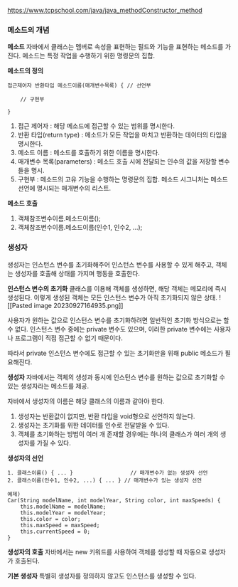 https://www.tcpschool.com/java/java_methodConstructor_method

### 메소드의 개념

**메소드**
자바에서 클래스는 멤버로 속성을 표현하는 필드와 기능을 표현하는 메소드를 가진다.
메소드는 특정 작업을 수행하기 위한 명령문의 집합.

**메소드의 정의**
```
접근제어자 반환타입 메소드이름(매개변수목록) { // 선언부

    // 구현부

}
```
1. 접근 제어자 : 해당 메소드에 접근할 수 있는 범위를 명시한다.
2. 반환 타입(return type) : 메소드가 모든 작업을 마치고 반환하는 데이터의 타입을 명시한다.
3. 메소드 이름 : 메소드를 호출하기 위한 이름을 명시한다.
4. 매개변수 목록(parameters) : 메소드 호출 시에 전달되는 인수의 값을 저장할 변수들을 명시.
5. 구현부 : 메소드의 고유 기능을 수행하는 명령문의 집합.
메소드 시그니처는 메소드 선언에 명시되는 매개변수의 리스트.

**메소드 호출**
1. 객체참조변수이름.메소드이름();
2. 객체참조변수이름.메소드이름(인수1, 인수2, ...);


### 생성자
생성자는 인스턴스 변수를 초기화해주어 인스턴스 변수를 사용할 수 있게 해주고,
객체는 생성자를 호출해 상태를 가지며 행동을 호출한다.

**인스턴스 변수의 초기화**
클래스를 이용해 객체를 생성하면, 해당 객체는 메모리에 즉시 생성된다.
이렇게 생성된 객체는 모든 인스턴스 변수가 아직 초기화되지 않은 상태.
![[Pasted image 20230927164935.png]]

사용자가 원하는 값으로 인스턴스 변수를 초기화하려면 일반적인 초기화 방식으로는 할 수 없다.
인스턴스 변수 중에는 private 변수도 있으며, 이러한 private 변수에는 사용자나 프로그램이 직접 접근할 수 없기 때문이다.

따라서 private 인스턴스 변수에도 접근할 수 있는 초기화만을 위해 public 메소드가 필요해진다.

**생성자**
자바에서는 객체의 생성과 동시에 인스턴스 변수를 원하는 값으로 초기화할 수 있는 생성자라는 메소드를 제공.

자바에서 생성자의 이름은 해당 클래스의 이름과 같아야 한다. 
1. 생성자는 반환값이 없지만, 반환 타입을 void형으로 선언하지 않는다.
2. 생성자는 초기화를 위한 데이터를 인수로 전달받을 수 있다.
3. 객체를 초기화하는 방법이 여러 개 존재할 경우에는 하나의 클래스가 여러 개의 생성자를 가질 수 있다.

**생성자의 선언**
```
1. 클래스이름() { ... }                  // 매개변수가 없는 생성자 선언
2. 클래스이름(인수1, 인수2, ...) { ... } // 매개변수가 있는 생성자 선언

예제)
Car(String modelName, int modelYear, String color, int maxSpeeds) {
    this.modelName = modelName;
    this.modelYear = modelYear;
    this.color = color;
    this.maxSpeed = maxSpeed;
    this.currentSpeed = 0;
}
```

**생성자의 호출**
자바에서는 new 키워드를 사용하여 객체를 생성할 때 자동으로 생성자가 호출된다.

**기본 생성자**
특별히 생성자를 정의하지 않고도 인스턴스를 생성할 수 있다.



